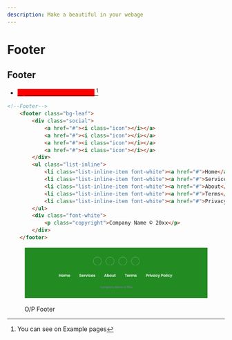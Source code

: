 ```yaml
---
description: Make a beautiful in your webage
---
```


# Footer



## Footer

* [<mark style="color:red;background-color:red;">**Tip : Use Footer at the end**</mark> ](#user-content-fn-1)[^1]

```html
<!--Footer-->
    <footer class="bg-leaf">
        <div class="social">
            <a href="#"><i class="icon"></i></a>
            <a href="#"><i class="icon"></i></a>
            <a href="#"><i class="icon"></i></a>
            <a href="#"><i class="icon"></i></a>
        </div>
        <ul class="list-inline">
            <li class="list-inline-item font-white"><a href="#">Home</a></li>
            <li class="list-inline-item font-white"><a href="#">Services</a></li>
            <li class="list-inline-item font-white"><a href="#">About</a></li>
            <li class="list-inline-item font-white"><a href="#">Terms</a></li>
            <li class="list-inline-item font-white"><a href="#">Privacy Policy</a></li>
        </ul>
        <div class="font-white">
            <p class="copyright">Company Name © 20xx</p>
        </div>
    </footer>
```

<figure><img src="../.gitbook/assets/Screenshot 2024-01-17 162904.png" alt=""><figcaption><p>O/P Footer</p></figcaption></figure>

[^1]: You can see on Example pages

